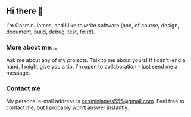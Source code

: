 ## Hi there 👋

I'm Cosmin James, and I like to write software (and, of course, design, document, build, debug, test, fix it!).

### More about me...
Ask me about any of my projects. Talk to me about yours! If I can't lend a hand, I might give you a tip. I'm open to collaboration - just send me a message.

### Contact me
My personal e-mail address is <cosminjames555@gmail.com>. Feel free to contact me, but I probably won't answer instantly.
